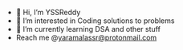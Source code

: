 - 👋 Hi, I’m YSSReddy
- 👀 I’m interested in Coding solutions to problems
- 🌱 I’m currently learning DSA and other stuff
- Reach me @yaramalassr@protonmail.com

<!---
talktoyssr/talktoyssr is a ✨ special ✨ repository because its `README.md` (this file) appears on your GitHub profile.
You can click the Preview link to take a look at your changes.
--->
